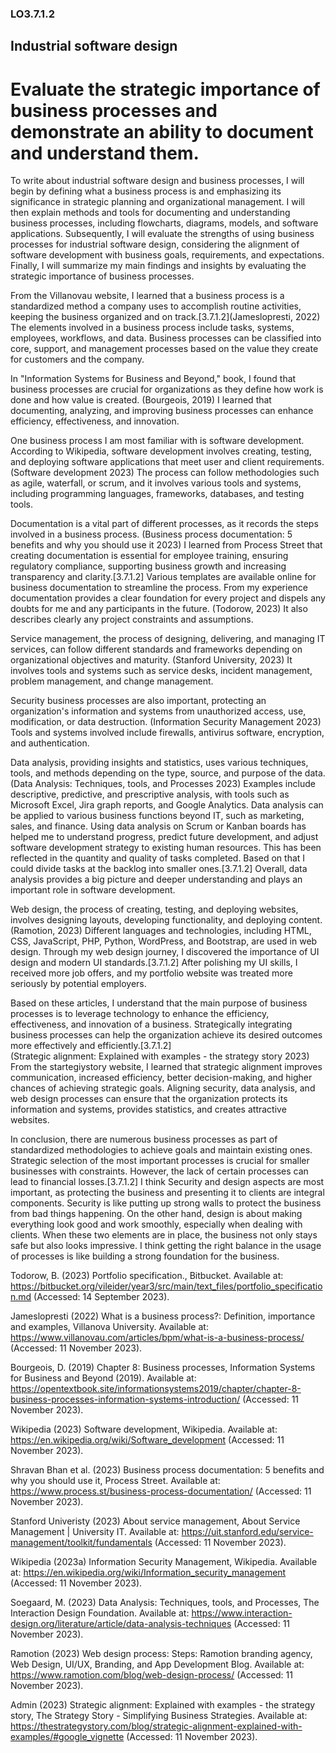 
### LO3.7.1.2
## Industrial software design
# Evaluate the strategic importance of business processes and demonstrate an ability to document and understand them.



To write about industrial software design and business processes, I will begin by defining what a business process is and emphasizing its significance in strategic planning and organizational management. I will then explain methods and tools for documenting and understanding business processes, including flowcharts, diagrams, models, and software applications. Subsequently, I will evaluate the strengths of using business processes for industrial software design, considering the alignment of software development with business goals, requirements, and expectations. Finally, I will summarize my main findings and insights
by evaluating the strategic importance of business processes.

From the Villanovau website, I learned that a business process is a standardized method a company uses to accomplish routine activities, keeping the business organized and on track.[3.7.1.2](Jameslopresti, 2022) The elements involved in a business process include tasks, systems, employees, workflows, and data. Business processes can be classified into core, support, and management processes based on the value they create for customers and the company.

In "Information Systems for Business and Beyond," book, I found that business processes are crucial for organizations as they define how work is done and how value is created. (Bourgeois, 2019) I learned that documenting, analyzing, and improving business processes can enhance efficiency, effectiveness, and innovation.

One business process I am most familiar with is software development. According to Wikipedia, software development involves creating, testing, and deploying software applications that meet user and client requirements. (Software development 2023) The process can follow methodologies such as agile, waterfall, or scrum, and it involves various tools and systems, including programming languages, frameworks, databases, and testing tools.

Documentation is a vital part of different processes, as it records the steps involved in a business process. (Business process documentation: 5 benefits and why you should use it 2023) I learned from Process Street that creating documentation is essential for employee training, ensuring regulatory compliance, supporting business growth and increasing transparency and clarity.[3.7.1.2] Various templates are available online for business documentation to streamline the process. From my experience documentation provides a clear foundation for every project and dispels any doubts for me and any participants in the future. (Todorow, 2023) It also describes clearly any project constraints and assumptions. 

Service management, the process of designing, delivering, and managing IT services, can follow different standards and frameworks depending on organizational objectives and maturity. (Stanford University, 2023) It involves tools and systems such as service desks, incident management, problem management, and change management.

Security business processes are also important, protecting an organization's information and systems from unauthorized access, use, modification, or data destruction. (Information Security Management 2023) Tools and systems involved include firewalls, antivirus software, encryption, and authentication.

Data analysis, providing insights and statistics, uses various techniques, tools, and methods depending on the type, source, and purpose of the data. (Data Analysis: Techniques, tools, and Processes 2023) Examples include descriptive, predictive, and prescriptive analysis, with tools such as Microsoft Excel, Jira graph reports, and Google Analytics. Data analysis can be applied to various business functions beyond IT, such as marketing, sales, and finance. Using data analysis on Scrum or Kanban boards has helped me to understand progress, predict future development, and adjust software development strategy to existing human resources. This has been reflected in the quantity and quality of tasks completed. Based on that I could divide tasks at the backlog into smaller ones.[3.7.1.2] Overall, data analysis provides a big picture and deeper understanding and plays an important role in software development.

Web design, the process of creating, testing, and deploying websites, involves designing layouts, developing functionality, and deploying content. (Ramotion, 2023) Different languages and technologies, including HTML, CSS, JavaScript, PHP, Python, WordPress, and Bootstrap, are used in web design. Through my web design journey, I discovered the importance of UI design and modern UI standards.[3.7.1.2] After polishing my UI skills, I received more job offers, and my portfolio website was treated more seriously by potential employers.

Based on these articles, I understand that the main purpose of business processes is to leverage technology to enhance the efficiency, effectiveness, and innovation of a business.
Strategically integrating business processes can help the organization achieve its desired outcomes more effectively and efficiently.[3.7.1.2]  
(Strategic alignment: Explained with examples - the strategy story 2023)
From the startegiystory website, I learned that strategic alignment improves communication, increased efficiency, better decision-making, and higher chances of achieving strategic goals.
Aligning security, data analysis, and web design processes can ensure that the organization protects its information and systems, provides statistics, and creates attractive websites.

In conclusion, there are numerous business processes as part of standardized methodologies to achieve goals and maintain existing ones. Strategic selection of the most important processes is crucial for smaller businesses with constraints. However, the lack of certain processes can lead to financial losses.[3.7.1.2] I think Security and design aspects are most important, as protecting the business and presenting it to clients are integral components. Security is like putting up strong walls to protect the business from bad things happening. On the other hand, design is about making everything look good and work smoothly, especially when dealing with clients. When these two elements are in place, the business not only stays safe but also looks impressive. I think getting the right balance in the usage of processes is like building a strong foundation for the business.

Todorow, B. (2023) Portfolio specification., Bitbucket. Available at: https://bitbucket.org/vileider/year3/src/main/text_files/portfolio_specification.md (Accessed: 14 September 2023). 

Jameslopresti (2022) What is a business process?: Definition, importance and examples, Villanova University. Available at: https://www.villanovau.com/articles/bpm/what-is-a-business-process/ (Accessed: 11 November 2023). 

Bourgeois, D. (2019) Chapter 8: Business processes, Information Systems for Business and Beyond (2019). Available at: https://opentextbook.site/informationsystems2019/chapter/chapter-8-business-processes-information-systems-introduction/ (Accessed: 11 November 2023). 

Wikipedia (2023) Software development, Wikipedia. Available at: https://en.wikipedia.org/wiki/Software_development (Accessed: 11 November 2023). 

Shravan Bhan et al. (2023) Business process documentation: 5 benefits and why you should use it, Process Street. Available at: https://www.process.st/business-process-documentation/ (Accessed: 11 November 2023). 

Stanford Univeristy (2023) About service management, About Service Management | University IT. Available at: https://uit.stanford.edu/service-management/toolkit/fundamentals (Accessed: 11 November 2023). 

Wikipedia (2023a) Information Security Management, Wikipedia. Available at: https://en.wikipedia.org/wiki/Information_security_management (Accessed: 11 November 2023). 

Soegaard, M. (2023) Data Analysis: Techniques, tools, and Processes, The Interaction Design Foundation. Available at: https://www.interaction-design.org/literature/article/data-analysis-techniques (Accessed: 11 November 2023). 

Ramotion (2023) Web design process: Steps: Ramotion branding agency, Web Design, UI/UX, Branding, and App Development Blog. Available at: https://www.ramotion.com/blog/web-design-process/ (Accessed: 11 November 2023). 

Admin (2023) Strategic alignment: Explained with examples - the strategy story, The Strategy Story - Simplifying Business Strategies. Available at: https://thestrategystory.com/blog/strategic-alignment-explained-with-examples/#google_vignette (Accessed: 11 November 2023). 
